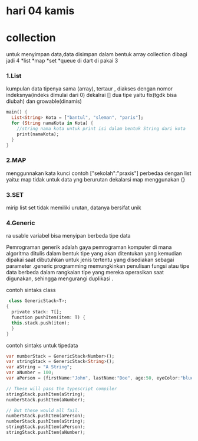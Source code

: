 # hari  04 kamis 

# collection 
untuk menyimpan data,data disimpan dalam bentuk array 
collection dibagi jadi 4 
    *list 
    *map 
    *set 
    *queue
di dart di pakai 3

### 1.List

kumpulan data tipenya sama (array), tertaur , diakses dengan nomor indeksnya(indeks dimulai dari 0) 
dekalrai [] 
dua tipe yaitu fix(tgdk bisa diubah) dan growable(dinamis)

```dart
main() {
  List<String> Kota = ["bantul", "sleman", "paris"];
  for (String namaKota in Kota) {
    //string nama kota untuk print isi dalam bentuk String dari kota
    print(namaKota);
  }
}
```

### 2.MAP 

menggunnakan kata kunci contoh ["sekolah":"praxis"] 
perbedaa dengan list yaitu: map tidak untuk data yng berurutan
dekalarsi map menggunakan {}


### 3.SET 

mirip list set tidak memiliki urutan, datanya bersifat unik


### 4.Generic
ra usable variabel
bisa menyipan berbeda tipe data

Pemrograman generik  adalah gaya  pemrograman komputer  di mana  algoritma  ditulis dalam bentuk  tipe yang  akan ditentukan yang kemudian  dipakai  saat dibutuhkan untuk jenis tertentu yang disediakan sebagai  parameter .generic programming memungkinkan penulisan fungsi  atau  tipe  data berbeda dalam rangkaian tipe yang mereka operasikan saat digunakan, sehingga mengurangi  duplikasi .


contoh sintaks class
```dart
 class GenericStack<T>;
{
  private stack: T[]; 
  function pushItem(item: T) { 
  this.stack.push(item); 
  }
}
```
contoh sintaks untuk tipedata
```dart
var numberStack = GenericStack<Number>(); 
var stringStack = GenericStack<String>(); 
var aString = "A String"; 
var aNumber = 100; 
var aPerson = {firstName:"John", lastName:"Doe", age:50, eyeColor:"blue"};

// These will pass the typescript compiler
stringStack.pushItem(aString); 
numberStack.pushItem(aNumber);

// But these would all fail.
numberStack.pushItem(aPerson);
numberStack.pushItem(aString);
stringStack.pushItem(aPerson);
stringStack.pushItem(aNumber);
```